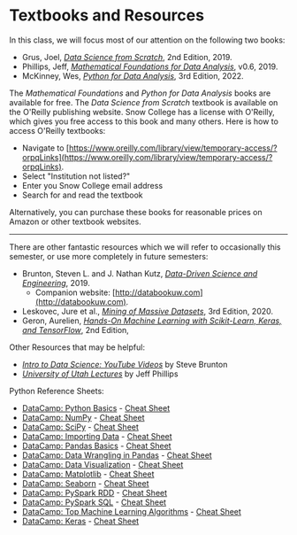 # Textbooks and Resources
In this class, we will focus most of our attention on the following two books:
* Grus, Joel, [*Data Science from Scratch*](https://learning.oreilly.com/library/view/data-science-from/9781492041122/), 2nd Edition, 2019.
* Phillips, Jeff, [*Mathematical Foundations for Data Analysis*](https://mathfordata.github.io/), v0.6, 2019.
* McKinney, Wes, [*Python for Data Analysis*](https://wesmckinney.com/book/), 3rd Edition, 2022.

<!--![https://learning.oreilly.com/covers/urn:orm:book:9781492041122/200w/](https://learning.oreilly.com/library/view/data-science-from/9781492041122/) ![https://mathfordata.github.io/assets/images/MathForData.png](https://mathfordata.github.io/) ![https://wesmckinney.com/book/images/cover.png](https://wesmckinney.com/book/)-->

The *Mathematical Foundations* and *Python for Data Analysis* books are available for free. The *Data Science from Scratch* textbook is available on the O'Reilly publishing website. Snow College has a license with O'Reilly, which gives you free access to this book and many others. Here is how to access O'Reilly textbooks:
* Navigate to [https://www.oreilly.com/library/view/temporary-access/?orpqLinks](https://www.oreilly.com/library/view/temporary-access/?orpqLinks).
* Select "Institution not listed?"
* Enter you Snow College email address
* Search for and read the textbook

Alternatively, you can purchase these books for reasonable prices on Amazon or other textbook websites.

-----
There are other fantastic resources which we will refer to occasionally this semester, or use more completely in future semesters:
* Brunton, Steven L. and J. Nathan Kutz, [*Data-Driven Science and Engineering*](http://databookuw.com/databook.pdf), 2019.
  * Companion website: [http://databookuw.com](http://databookuw.com).
* Leskovec, Jure et al., [*Mining of Massive Datasets*](http://www.mmds.org/), 3rd Edition, 2020.
* Geron, Aurelien, [*Hands-On Machine Learning with Scikit-Learn, Keras, and TensorFlow*](https://learning.oreilly.com/library/view/hands-on-machine-learning/9781492032632/), 2nd Edition, 

<!--![http://databookuw.com/files/stacks-image-5bffc53-882x1200.png](http://databookuw.com/databook.pdf) ![https://m.media-amazon.com/images/I/61esnXkNFvL.jpg](http://www.mmds.org/) ![https://learning.oreilly.com/covers/urn:orm:book:9781492032632/200w/](https://learning.oreilly.com/library/view/hands-on-machine-learning/9781492032632/) -->

Other Resources that may be helpful:
* [*Intro to Data Science: YouTube Videos*](https://www.youtube.com/playlist?list=PLMrJAkhIeNNQV7wi9r7Kut8liLFMWQOXn) by Steve Brunton
* [*University of Utah Lectures*](https://www.cs.utah.edu/~jeffp/teaching/FoDA-2021/FoDA.html) by Jeff Phillips

Python Reference Sheets:
* [DataCamp: Python Basics](https://www.datacamp.com/cheat-sheet/python-for-data-science-a-cheat-sheet-for-beginners) - [Cheat Sheet](http://datacamp-community-prod.s3.amazonaws.com/0eff0330-e87d-4c34-88d5-73e80cb955f2)
* [DataCamp: NumPy](https://www.datacamp.com/cheat-sheet/numpy-cheat-sheet-data-analysis-in-python) - [Cheat Sheet](http://datacamp-community-prod.s3.amazonaws.com/ba1fe95a-8b70-4d2f-95b0-bc954e9071b0)
* [DataCamp: SciPy](https://www.datacamp.com/cheat-sheet/scipy-cheat-sheet-linear-algebra-in-python) - [Cheat Sheet](http://datacamp-community-prod.s3.amazonaws.com/dfdb6d58-e044-4b38-bab3-5de0b825909b)
* [DataCamp: Importing Data](https://www.datacamp.com/cheat-sheet/importing-data-in-python-cheat-sheet) - [Cheat Sheet](http://datacamp-community-prod.s3.amazonaws.com/72e88aa1-b4f2-4658-9d86-15becf8263df)
* [DataCamp: Pandas Basics](https://www.datacamp.com/cheat-sheet/pandas-cheat-sheet-for-data-science-in-python) - [Cheat Sheet](http://datacamp-community-prod.s3.amazonaws.com/f04456d7-8e61-482f-9cc9-da6f7f25fc9b)
* [DataCamp: Data Wrangling in Pandas](https://www.datacamp.com/cheat-sheet/pandas-cheat-sheet-data-wrangling-in-python) - [Cheat Sheet](http://datacamp-community-prod.s3.amazonaws.com/d4efb29b-f9c6-4f1c-8c98-6f568d88b48f)
* [DataCamp: Data Visualization](https://www.datacamp.com/cheat-sheet/data-viz-cheat-sheet) - [Cheat Sheet](https://s3.amazonaws.com/assets.datacamp.com/email/other/Data+Visualizations+-+DataCamp.pdf)
* [DataCamp: Matplotlib](https://www.datacamp.com/cheat-sheet/matplotlib-cheat-sheet-plotting-in-python) - [Cheat Sheet](http://datacamp-community-prod.s3.amazonaws.com/e1a8f39d-71ad-4d13-9a6b-618fe1b8c9e9)
* [DataCamp: Seaborn](https://www.datacamp.com/cheat-sheet/python-seaborn-cheat-sheet) - [Cheat Sheet](http://datacamp-community-prod.s3.amazonaws.com/263130e2-2c92-4348-a356-9ed9b5034247)
* [DataCamp: PySpark RDD](https://www.datacamp.com/cheat-sheet/pyspark-cheat-sheet-spark-in-python) - [Cheat Sheet](http://datacamp-community-prod.s3.amazonaws.com/acfa4325-1d43-4542-8ce4-bea2d287db10)
* [DataCamp: PySpark SQL](https://www.datacamp.com/cheat-sheet/pyspark-cheat-sheet-spark-dataframes-in-python) - [Cheat Sheet](https://www.datacamp.com/cheat-sheet/pyspark-cheat-sheet-spark-dataframes-in-python)
* [DataCamp: Top Machine Learning Algorithms](https://www.datacamp.com/cheat-sheet/machine-learning-cheat-sheet) - [Cheat Sheet](https://s3.amazonaws.com/assets.datacamp.com/email/other/ML+Cheat+Sheet_2.pdf)
* [DataCamp: Keras](https://www.datacamp.com/cheat-sheet/keras-cheat-sheet-neural-networks-in-python) - [Cheat Sheet](https://res.cloudinary.com/dyd911kmh/image/upload/v1660903348/Keras_Cheat_Sheet_gssmi8.pdf)